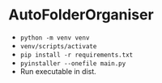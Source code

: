 # AutoFolderOrganiser

- `python -m venv venv`
- `venv/scripts/activate`
- `pip install -r requirements.txt`
- `pyinstaller --onefile main.py`
- Run executable in dist.

